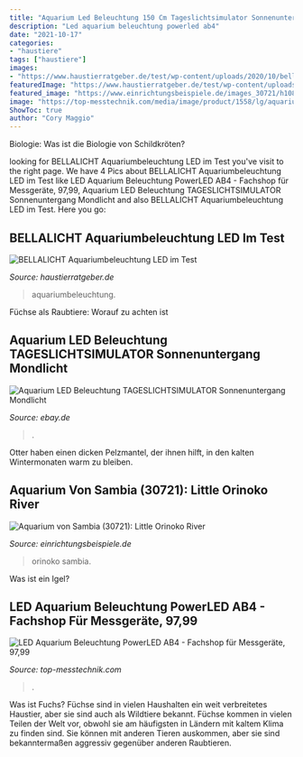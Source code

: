 ```yaml
---
title: "Aquarium Led Beleuchtung 150 Cm Tageslichtsimulator Sonnenuntergang Mondlicht : Bellalicht Aquariumbeleuchtung Led Im Test"
description: "Led aquarium beleuchtung powerled ab4"
date: "2021-10-17"
categories:
- "haustiere"
tags: ["haustiere"]
images:
- "https://www.haustierratgeber.de/test/wp-content/uploads/2020/10/bellalicht-aquarium-led-beleuchtung-mit-verstellbarer-halterung-timer-dimmbare-a-3-360x360.jpg"
featuredImage: "https://www.haustierratgeber.de/test/wp-content/uploads/2020/10/bellalicht-aquarium-led-beleuchtung-mit-verstellbarer-halterung-timer-dimmbare-a-3-360x360.jpg"
featured_image: "https://www.einrichtungsbeispiele.de/images_30721/h1080_w1920/endgueltiger-steinaufbau-noch-ohne-sand-und-wasser__0dd0512ba07257a4c3dba02636f74bb4.jpg"
image: "https://top-messtechnik.com/media/image/product/1558/lg/aquariumbeleuchtung-ab4.jpg"
ShowToc: true
author: "Cory Maggio"
---
```



Biologie: Was ist die Biologie von Schildkröten?

	

		
looking for BELLALICHT Aquariumbeleuchtung LED im Test you've visit to the right page. We have 4 Pics about BELLALICHT Aquariumbeleuchtung LED im Test like LED Aquarium Beleuchtung PowerLED AB4 - Fachshop für Messgeräte, 97,99, Aquarium LED Beleuchtung TAGESLICHTSIMULATOR Sonnenuntergang Mondlicht and also BELLALICHT Aquariumbeleuchtung LED im Test. Here you go:
		
    
## BELLALICHT Aquariumbeleuchtung LED Im Test

<img loading=lazy src="https://www.haustierratgeber.de/test/wp-content/uploads/2020/10/bellalicht-aquarium-led-beleuchtung-mit-verstellbarer-halterung-timer-dimmbare-a-3-360x360.jpg" onerror="this.onerror=null;this.src='https://tse1.mm.bing.net/th?id=OIP.HycVB-phEPA5lKeQ58PDqgAAAA&amp;pid=15.1';" alt="BELLALICHT Aquariumbeleuchtung LED im Test">

_Source: haustierratgeber.de_

>aquariumbeleuchtung. 

	

Füchse als Raubtiere: Worauf zu achten ist

    
## Aquarium LED Beleuchtung TAGESLICHTSIMULATOR Sonnenuntergang Mondlicht

<img loading=lazy src="https://i.ebayimg.com/images/g/r7EAAOSwNSxVAWTA/s-l640.gif" onerror="this.onerror=null;this.src='https://tse2.mm.bing.net/th?id=OIP.nSKGMoF_tKEP-5S7P7uj2wHaHa&amp;pid=15.1';" alt="Aquarium LED Beleuchtung TAGESLICHTSIMULATOR Sonnenuntergang Mondlicht">

_Source: ebay.de_

>. 

	

Otter haben einen dicken Pelzmantel, der ihnen hilft, in den kalten Wintermonaten warm zu bleiben.

    
## Aquarium Von Sambia (30721): Little Orinoko River

<img loading=lazy src="https://www.einrichtungsbeispiele.de/images_30721/h1080_w1920/endgueltiger-steinaufbau-noch-ohne-sand-und-wasser__0dd0512ba07257a4c3dba02636f74bb4.jpg" onerror="this.onerror=null;this.src='https://tse3.mm.bing.net/th?id=OIP.Zx0nZUZ6Oo1SagmPRkq-UQHaNM&amp;pid=15.1';" alt="Aquarium von Sambia (30721): Little Orinoko River">

_Source: einrichtungsbeispiele.de_

>orinoko sambia. 

	

Was ist ein Igel?

    
## LED Aquarium Beleuchtung PowerLED AB4 - Fachshop Für Messgeräte, 97,99

<img loading=lazy src="https://top-messtechnik.com/media/image/product/1558/lg/aquariumbeleuchtung-ab4.jpg" onerror="this.onerror=null;this.src='https://tse2.mm.bing.net/th?id=OIP.29Cc5u95eALcGZX0njzlMAHaHa&amp;pid=15.1';" alt="LED Aquarium Beleuchtung PowerLED AB4 - Fachshop für Messgeräte, 97,99">

_Source: top-messtechnik.com_

>. 

	

Was ist Fuchs?
Füchse sind in vielen Haushalten ein weit verbreitetes Haustier, aber sie sind auch als Wildtiere bekannt. Füchse kommen in vielen Teilen der Welt vor, obwohl sie am häufigsten in Ländern mit kaltem Klima zu finden sind. Sie können mit anderen Tieren auskommen, aber sie sind bekanntermaßen aggressiv gegenüber anderen Raubtieren.

